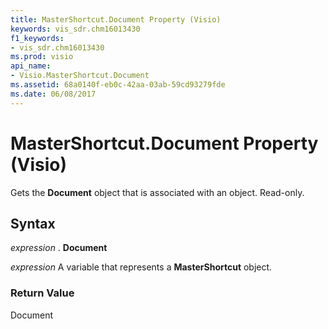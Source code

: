 ```yaml
---
title: MasterShortcut.Document Property (Visio)
keywords: vis_sdr.chm16013430
f1_keywords:
- vis_sdr.chm16013430
ms.prod: visio
api_name:
- Visio.MasterShortcut.Document
ms.assetid: 68a0140f-eb0c-42aa-03ab-59cd93279fde
ms.date: 06/08/2017
---
```



# MasterShortcut.Document Property (Visio)

Gets the **Document** object that is associated with an object. Read-only.


## Syntax

 _expression_ . **Document**

 _expression_ A variable that represents a **MasterShortcut** object.


### Return Value

Document


